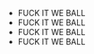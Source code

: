 - FUCK IT WE BALL
- FUCK IT WE BALL
- FUCK IT WE BALL
- FUCK IT WE BALL

<!---
Shpeederman/Shpeederman is a ✨ special ✨ repository because its `README.md` (this file) appears on your GitHub profile.
You can click the Preview link to take a look at your changes.
--->
